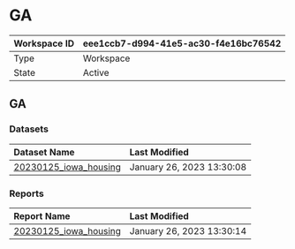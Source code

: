 



# GA

|Workspace ID|eee1ccb7-d994-41e5-ac30-f4e16bc76542|
| :--- | :--- |
|Type|Workspace|
|State|Active|

## GA

### Datasets

|Dataset Name|Last Modified|
| :--- | :--- |
|[20230125_iowa_housing](../Datasets/20230125_iowa_housing.md)|January 26, 2023 13:30:08|

### Reports

|Report Name|Last Modified|
| :--- | :--- |
|[20230125_iowa_housing](../Reports/20230125_iowa_housing.md)|January 26, 2023 13:30:14|
